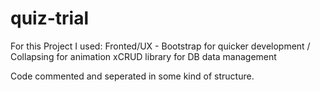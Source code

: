 # quiz-trial

For this Project I used:
Fronted/UX - Bootstrap for quicker development / Collapsing for animation
xCRUD library for DB data management

Code commented and seperated in some kind of structure.

